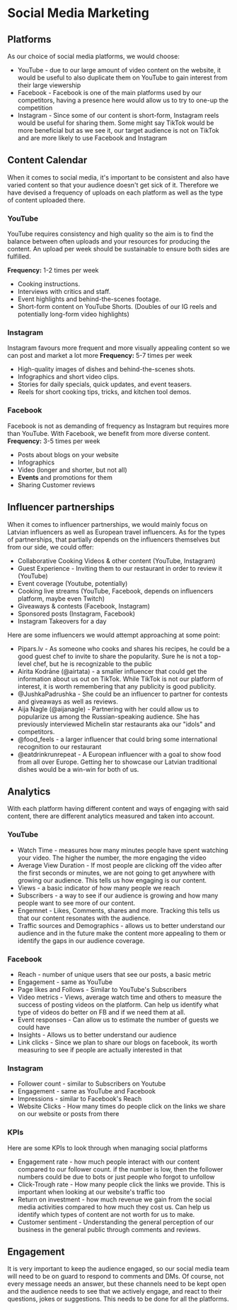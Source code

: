 # Social Media Marketing #

## Platforms ##
As our choice of social media platforms, we would choose:
  + YouTube - due to our large amount of video content on the website, it would be useful to also duplicate them on YouTube to gain interest from their large viewership
  + Facebook - Facebook is one of the main platforms used by our competitors, having a presence here would allow us to try to one-up the competition
  + Instagram - Since some of our content is short-form, Instagram reels would be useful for sharing them. Some might say TikTok would be more beneficial but as we see it, our target audience is not on TikTok and are more likely to use Facebook and Instagram

## Content Calendar ##
When it comes to social media, it's important to be consistent and also have varied content so that your audience doesn't get sick of it. Therefore we have devised a frequency of uploads on each platform as well as the type of content uploaded there. 

### YouTube ###
YouTube requires consistency and high quality so the aim is to find the balance between often uploads and your resources for producing the content. An upload per week should be sustainable to ensure both sides are fulfilled.

__Frequency:__ 1-2 times per week
  + Cooking instructions.
  + Interviews with critics and staff.
  + Event highlights and behind-the-scenes footage.
  + Short-form content on YouTube Shorts. (Doubles of our IG reels and potentially long-form video highlights)

### Instagram ###
Instagram favours more frequent and more visually appealing content so we can post and market a lot more
__Frequency:__ 5-7 times per week
  + High-quality images of dishes and behind-the-scenes shots.
  + Infographics and short video clips.
  + Stories for daily specials, quick updates, and event teasers.
  + Reels for short cooking tips, tricks, and kitchen tool demos.

### Facebook ###
Facebook is not as demanding of frequency as Instagram but requires more than YouTube. With Facebook, we benefit from more diverse content.
__Frequency:__ 3-5 times per week
  + Posts about blogs on your website
  + Infographics
  + Video (longer and shorter, but not all)
  + __Events__ and promotions for them
  + Sharing Customer reviews

## Influencer partnerships ##
When it comes to influencer partnerships, we would mainly focus on Latvian influencers as well as European travel influencers. As for the types of partnerships, that partially depends on the influencers themselves but from our side, we could offer:
  + Collaborative Cooking Videos & other content (YouTube, Instagram)
  + Guest Experience - Inviting them to our restaurant in order to review it (YouTube)
  + Event coverage (Youtube, potentially)
  + Cooking live streams (YouTube, Facebook, depends on influencers platform, maybe even Twitch)
  + Giveaways & contests (Facebook, Instagram)
  + Sponsored posts (Instagram, Facebook)
  + Instagram Takeovers for a day

Here are some influencers we would attempt approaching at some point:
  + Pipars.lv - As someone who cooks and shares his recipes, he could be a good guest chef to invite to share the popularity. Sure he is not a top-level chef, but he is recognizable to the public
  + Airita Kodrāne (@airtata) - a smaller influencer that could get the information about us out on TikTok. While TikTok is not our platform of interest, it is worth remembering that any publicity is good publicity.
  + @JushkaPadrushka - She could be an influencer to partner for contests and giveaways as well as reviews.
  + Aija Nagle (@aijanagle) - Partnering with her could allow us to popularize us among the Russian-speaking audience. She has previously interviewed Michelin star restaurants aka our "idols" and competitors.
  + @food_feels - a larger influencer that could bring some international recognition to our restaurant
  + @eatdrinkrunrepeat - A European influencer with a goal to show food from all over Europe. Getting her to showcase our Latvian traditional dishes would be a win-win for both of us.

## Analytics ##
With each platform having different content and ways of engaging with said content, there are different analytics measured and taken into account.
### YouTube ###
  + Watch Time - measures how many minutes people have spent watching your video. The higher the number, the more engaging the video
  + Average View Duration - If most people are clicking off the video after the first seconds or minutes, we are not going to get anywhere with growing our audience. This tells us how engaging is our content.
  + Views - a basic indicator of how many people we reach
  + Subscribers - a way to see if our audience is growing and how many people want to see more of our content.
  + Engemnet - Likes, Comments, shares and more. Tracking this tells us that our content resonates with the audience.
  + Traffic sources and Demographics - allows us to better understand our audience and in the future make the content more appealing to them or identify the gaps in our audience coverage.

### Facebook ###
  + Reach - number of unique users that see our posts, a basic metric
  + Engagement - same as YouTube
  + Page likes and Follows - Similar to YouTube's Subscribers
  + Video metrics - Views, average watch time and others to measure the success of posting videos on the platform. Can help us identify what type of videos do better on FB and if we need them at all.
  + Event responses - Can allow us to estimate the number of guests we could have
  + Insights - Allows us to better understand our audience
  + Link clicks - Since we plan to share our blogs on facebook, its worth measuring to see if people are actually interested in that

### Instagram ###
  + Follower count - similar to Subscribers on Youtube
  + Engagement - same as YouTube and Facebook
  + Impressions - similar to Facebook's Reach
  + Website Clicks - How many times do people click on the links we share on our website or posts from there

### KPIs ###
Here are some KPIs to look through when managing social platforms
  + Engagement rate - how much people interact with our content compared to our follower count. if the number is low, then the follower numbers could be due to bots or just people who forgot to unfollow
  + Click-Trough rate - How many people click the links we provide. This is important when looking at our website's traffic too
  + Return on investment - how much revenue we gain from the social media activities compared to how much they cost us. Can help us identify which types of content are not worth for us to make.
  + Customer sentiment - Understanding the general perception of our business in the general public through comments and reviews.

## Engagement ##
It is very important to keep the audience engaged, so our social media team will need to be on guard to respond to comments and DMs. Of course, not every message needs an answer, but these channels need to be kept open and the audience needs to see that we actively engage, and react to their questions, jokes or suggestions. This needs to be done for all the platforms.
